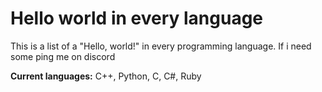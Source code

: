 # Hello world in every language
This is a list of a "Hello,  world!" in every programming language. If i need some ping me on discord

**Current languages:** C++, Python, C, C#, Ruby
